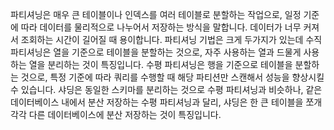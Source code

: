 파티셔닝은 매우 큰 테이블이나 인덱스를 여러 테이블로 분할하는 작업으로, 일정 기준에 따라 데이터를 물리적으로 나누어서 저장하는 방식을 말합니다. 데이터가 너무 커져서 조회하는 시간이 길어질 때 용이합니다. 
파티셔닝 기법은 크게 두가지가 있는데
수직 파티셔닝은 열을 기준으로 테이블을 분할하는 것으로, 자주 사용하는 열과 드물게 사용하는 열을 분리하는 것이 특징입니다. 
수평 파티셔닝은 행을 기준으로 테이블을 분할하는 것으로, 특정 기준에 따라 쿼리를 수행할 때 해당 파티션만 스캔해서 성능을 향상시킬 수 있습니다.
샤딩은 동일한 스키마를 분리하는 것으로 수평 파티셔닝과 비슷하나, 같은 데이터베이스 내에서 분산 저장하는 수평 파티셔닝과 달리, 샤딩은 한 큰 테이블을 쪼개 각각 다른 데이터베이스에  분산 저장하는 것이 특징입니다.